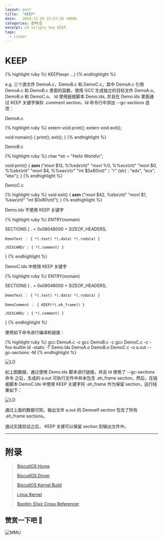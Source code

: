 ```yaml
---
layout: post
title:  "KEEP"
date:   2018-12-29 15:57:30 +0800
categories: [MMU]
excerpt: LD scripts key KEEP.
tags:
  - Linker
---
```


# KEEP

{% highlight ruby %}
KEEP(expr ...)
{% endhighlight %}

e.g. 三个源文件 DemoA.c，DemoB.c 和 DemoC.c，其中 DemoA.c 引用 DemoA.c 和 
DemoB.c 里面的函数，使用 GCC 生成独立的目标文件 DemoA.o，DemoB.o 和 DemoC.o。
ld 使用链接脚本 Demo.lds, 并且在 Demo.lds 里面通过 KEEP 关键字保存 .comment 
section，ld 命令行中添加 --gc-sections 选项：

DemoA.c

{% highlight ruby %}
extern void print();
extern void exit();

void nomain()
{
    print();
    exit();
}
{% endhighlight %}

DemoB.c

{% highlight ruby %}
char *str = "Hello World\n";

void print()
{
    __asm__ ("movl $13, %%edx\n\t"
             "movl %0, %%ecx\n\t"
             "movl $0, %%ebx\n\t"
             "movl $4, %%eax\n\r"
             "int $0x80\n\t"
             :: "r" (str) : "edx", "ecx", "ebx");
}
{% endhighlight %}

DemoC.c

{% highlight ruby %}
void exit()
{
    __asm__ ("movl $42, %ebx\n\t"
             "movl $1, %eax\n\t"
             "int $0x80\n\t");
}
{% endhighlight %}

Demo.lds 不使用 KEEP 关键字

{% highlight ruby %}
ENTRY(nomain)

SECTIONS
{
    . = 0x08048000 + SIZEOF_HEADERS;

    DemoText ： { *(.text) *(.data) *(.rodata) }

    /DISCARD/ : { *(.comment) }
}
{% endhighlight %}

DemoC.lds 中使用 KEEP 关键字

{% highlight ruby %}
ENTRY(nomain)

SECTIONS
{
    . = 0x08048000 + SIZEOF_HEADERS;

    DemoText ： { *(.text) *(.data) *(.rodata) }

    DemoComment ： { KEEP(*(.eh_frame)) }

    /DISCARD/ : { *(.comment) }

}
{% endhighlight %}

使用如下命令进行编译和链接：

{% highlight ruby %}
gcc DemoA.c -c
gcc DemoB.c -c
gcc DemoC.c -c -fno-builtin
ld -static -T Demo.lds DemoA.o DemoB.o DemoC.c -o a.out --gc-sections -M
{% endhighlight %}

![LD](https://raw.githubusercontent.com/EmulateSpace/PictureSet/master/BiscuitOS/kernel/MMU000510.png)

如上图数据，通过使用 Demo.lds 脚本进行链接，并且 ld 使用了 --gc-sections 命令
之后，生成的 a.out 可执行文件中并未包含 .eh_frame section。然后，在链接脚本 
DemoC.lds 中使用 KEEP 关键字将 .eh_frame 作为保留 section，运行结果如下：

![LD](https://raw.githubusercontent.com/EmulateSpace/PictureSet/master/BiscuitOS/kernel/MMU000511.png)

通过上面的数据可知，输出文件 a.out 的 Demoelf section 包含了所有 .eh_frame 
sections。

通过实践验证之后， KEEP 关键可以保留 section 到输出文件中。

-----------------------------------------------

# <span id="附录">附录</span>

> [BiscuitOS Home](https://biscuitos.github.io/)
>
> [BiscuitOS Driver](https://biscuitos.github.io/blog/BiscuitOS_Catalogue/)
>
> [BiscuitOS Kernel Build](https://biscuitos.github.io/blog/Kernel_Build/)
>
> [Linux Kernel](https://www.kernel.org/)
>
> [Bootlin: Elixir Cross Referencer](https://elixir.bootlin.com/linux/latest/source)

## 赞赏一下吧 🙂

![MMU](https://raw.githubusercontent.com/EmulateSpace/PictureSet/master/BiscuitOS/kernel/HAB000036.jpg)
